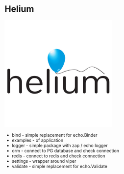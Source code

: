 # Helium

<img src="./.github/helium.jpg" width="350" alt="logo">

- bind - simple replacement for echo.Binder
- examples - of application
- logger - simple package with zap / echo logger
- orm - connect to PG database and check connection
- redis - connect to redis and check connection
- settings - wrapper around viper
- validate - simple replacement for echo.Validate

